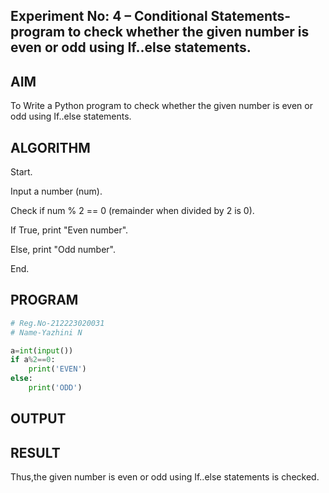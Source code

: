 ## Experiment No: 4 – Conditional Statements-program to check whether the given number is even or odd using If..else statements.

## AIM  
To Write a Python program to check whether the given number is even or odd using If..else statements.
## ALGORITHM 

Start.

Input a number (num).

Check if num % 2 == 0 (remainder when divided by 2 is 0).

If True, print "Even number".

Else, print "Odd number".

End.

## PROGRAM
```python
# Reg.No-212223020031
# Name-Yazhini N

a=int(input())
if a%2==0:
    print('EVEN')
else:
    print('ODD')
```

## OUTPUT

## RESULT
Thus,the given number is even or odd using If..else statements is checked.
